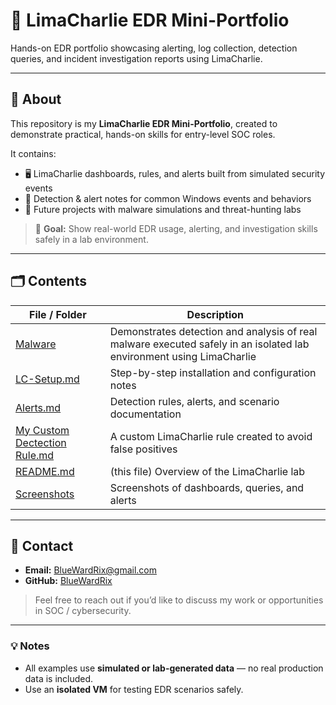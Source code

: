 # 🔐 LimaCharlie EDR Mini-Portfolio

Hands-on EDR portfolio showcasing alerting, log collection, detection queries, and incident investigation reports using LimaCharlie.

---

## 📌 About
This repository is my **LimaCharlie EDR Mini-Portfolio**, created to demonstrate practical, hands-on skills for entry-level SOC roles.

It contains:
- 🖥️ LimaCharlie dashboards, rules, and alerts built from simulated security events  
- 📄 Detection & alert notes for common Windows events and behaviors  
- 🚀 Future projects with malware simulations and threat-hunting labs  

> 🎯 **Goal:** Show real-world EDR usage, alerting, and investigation skills safely in a lab environment.

---

## 🗂️ Contents
| File / Folder | Description |
|---------------|-------------|
| [Malware](Malware/Malware_Detection.md) | Demonstrates detection and analysis of real malware executed safely in an isolated lab environment using LimaCharlie |
| [LC-Setup.md](LC-Setup.md) | Step-by-step installation and configuration notes |
| [Alerts.md](Alerts.md) | Detection rules, alerts, and scenario documentation |
| [My Custom Dectection Rule.md](My_Custom_Detection_Rule.md) |A custom LimaCharlie rule created to avoid false positives|
| [README.md](README.md) | (this file) Overview of the LimaCharlie lab |
| [Screenshots](../04-Screenshots/LimaCharlie) | Screenshots of dashboards, queries, and alerts |


---

## 📧 Contact
- **Email:** [BlueWardRix@gmail.com](mailto:your-email@gmail.com)  
- **GitHub:** [BlueWardRix](https://github.com/YourGitHubUsername)

> Feel free to reach out if you’d like to discuss my work or opportunities in SOC / cybersecurity.

---

### 💡 Notes
- All examples use **simulated or lab-generated data** — no real production data is included.
- Use an **isolated VM** for testing EDR scenarios safely.
